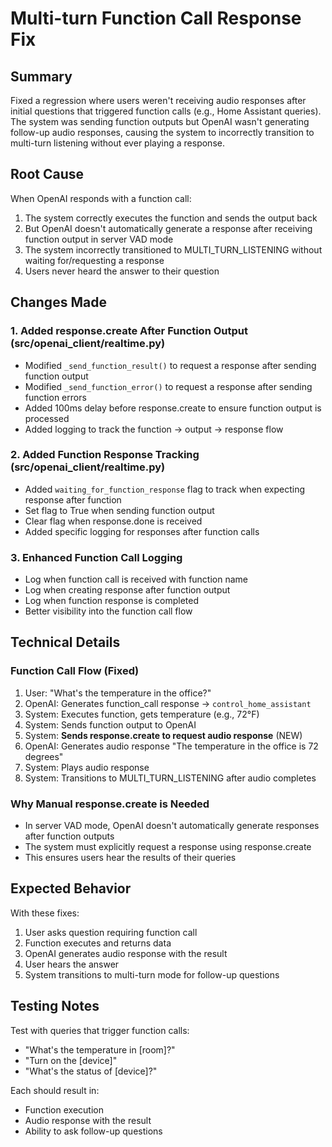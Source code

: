 # Multi-turn Function Call Response Fix

## Summary

Fixed a regression where users weren't receiving audio responses after initial questions that triggered function calls (e.g., Home Assistant queries). The system was sending function outputs but OpenAI wasn't generating follow-up audio responses, causing the system to incorrectly transition to multi-turn listening without ever playing a response.

## Root Cause

When OpenAI responds with a function call:
1. The system correctly executes the function and sends the output back
2. But OpenAI doesn't automatically generate a response after receiving function output in server VAD mode
3. The system incorrectly transitioned to MULTI_TURN_LISTENING without waiting for/requesting a response
4. Users never heard the answer to their question

## Changes Made

### 1. Added response.create After Function Output (src/openai_client/realtime.py)
- Modified `_send_function_result()` to request a response after sending function output
- Modified `_send_function_error()` to request a response after sending function errors
- Added 100ms delay before response.create to ensure function output is processed
- Added logging to track the function → output → response flow

### 2. Added Function Response Tracking (src/openai_client/realtime.py)
- Added `waiting_for_function_response` flag to track when expecting response after function
- Set flag to True when sending function output
- Clear flag when response.done is received
- Added specific logging for responses after function calls

### 3. Enhanced Function Call Logging
- Log when function call is received with function name
- Log when creating response after function output
- Log when function response is completed
- Better visibility into the function call flow

## Technical Details

### Function Call Flow (Fixed)
1. User: "What's the temperature in the office?"
2. OpenAI: Generates function_call response → `control_home_assistant`
3. System: Executes function, gets temperature (e.g., 72°F)
4. System: Sends function output to OpenAI
5. System: **Sends response.create to request audio response** (NEW)
6. OpenAI: Generates audio response "The temperature in the office is 72 degrees"
7. System: Plays audio response
8. System: Transitions to MULTI_TURN_LISTENING after audio completes

### Why Manual response.create is Needed
- In server VAD mode, OpenAI doesn't automatically generate responses after function outputs
- The system must explicitly request a response using response.create
- This ensures users hear the results of their queries

## Expected Behavior

With these fixes:
1. User asks question requiring function call
2. Function executes and returns data
3. OpenAI generates audio response with the result
4. User hears the answer
5. System transitions to multi-turn mode for follow-up questions

## Testing Notes

Test with queries that trigger function calls:
- "What's the temperature in [room]?"
- "Turn on the [device]"
- "What's the status of [device]?"

Each should result in:
- Function execution
- Audio response with the result
- Ability to ask follow-up questions